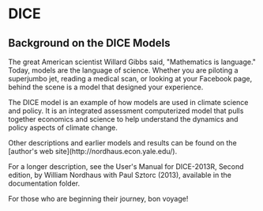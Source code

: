 <h1>DICE</h1>

<h2>Background on the DICE Models</h2>

<p>The great American scientist Willard Gibbs said, "Mathematics is language." Today, models are the language of science. Whether you are piloting a superjumbo jet, reading a medical scan, or looking at your Facebook page, behind the scene is a model that designed your experience.</p>

<p>The DICE model is an example of how models are used in climate science and policy. It is an integrated assessment computerized model that pulls together economics and science to help understand the dynamics and policy aspects of climate change.</p>

<p>Other descriptions and earlier models and results can be found on the [author's web site](http://nordhaus.econ.yale.edu/).</p>

<p>For a longer description, see the User's Manual for DICE-2013R, Second edition, by William Nordhaus with Paul Sztorc (2013), available in the documentation folder.</p>

<p>For those who are beginning their journey, bon voyage!</p>